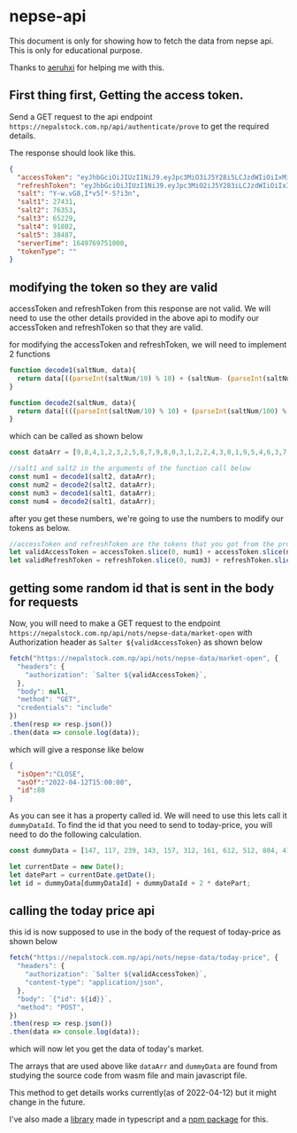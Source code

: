 # nepse-api

This document is only for showing how to fetch the data from nepse api. This is only for educational purpose. 

Thanks to [aeruhxi](https://github.com/aeruhxi) for helping me with this.


## First thing first, Getting the access token.

Send a GET request to the api endpoint `https://nepalstock.com.np/api/authenticate/prove` to get the required details.

The response should look like this.

```json
{
  "accessToken": "eyJhbGciOiJIUzI1NiJ9.eyJpc3MiO3iJ5Y28i5LCJzdWIiOiIxMiIsImlhdCI6MTY0OTc2OTc1MSwiZXhwIjoxNjQ5NzY5ODExfQ.e8dEagbDPbwn7QR8nNfMA73Fx5Tn8QyC5KLr_GaRCL0",
  "refreshToken": "eyJhbGciOiJIUzI1NiJ9.eyJpc3MiO2iJ5Y283iLCJzdWIiOiIxIiwiaWF0IjoxNjQ5NzY5NzUxLCJleHAiOjE2NDk3NzMzNTF9.WVGqY_LthO_C1BGl5-9GS58cJ2WLSFa8S-U48lfv1mk",
  "salt": "Y-w.vG8,I*v5[*-S?i3n",
  "salt1": 27431,
  "salt2": 76353,
  "salt3": 65229,
  "salt4": 91802,
  "salt5": 38487,
  "serverTime": 1649769751000,
  "tokenType": ""
}
```

## modifying the token so they are valid

accessToken and refreshToken from this response are not valid. We will need to use the other details provided in the above api to modify our accessToken and refreshToken so that they are valid.

for modifying the accessToken and refreshToken, we will need to implement 2 functions

```javascript
function decode1(saltNum, data){
  return data[((parseInt(saltNum/10) % 10) + (saltNum- (parseInt(saltNum/10) * 10))+(parseInt(saltNum/100) % 10))] + 22;
}

function decode2(saltNum, data){
  return data[(((parseInt(saltNum/10) % 10) + (parseInt(saltNum/100) % 10)) + (saltNum - (parseInt(saltNum/10)*10)))]  + (parseInt(saltNum/10) % 10) + (parseInt(saltNum/100) % 10) + 22;
}
```

which can be called as shown below

```javascript
const dataArr = [9,8,4,1,2,3,2,5,8,7,9,8,0,3,1,2,2,4,3,0,1,9,5,4,6,3,7,2,1,6,9,8,4,1,2,2,3,3,4,4];

//salt1 and salt2 in the arguments of the function call below 
const num1 = decode1(salt2, dataArr);
const num2 = decode2(salt2, dataArr);
const num3 = decode1(salt1, dataArr);
const num4 = decode2(salt1, dataArr);
```

after you get these numbers, we're going to use the numbers to modify our tokens as below.

```javascript
//accessToken and refreshToken are the tokens that you got from the prove endpoint
let validAccessToken = accessToken.slice(0, num1) + accessToken.slice(num1 + 1, num2) + accessToken.slice(num2 + 1);
let validRefreshToken = refreshToken.slice(0, num3) + refreshToken.slice(num3 + 1, num4) + refreshToken.slice(num4 + 1);
```

## getting some random id that is sent in the body for requests

Now, you will need to make a GET request to the endpoint `https://nepalstock.com.np/api/nots/nepse-data/market-open` with Authorization header as `Salter ${validAccessToken}` as shown below
```javascript
fetch("https://nepalstock.com.np/api/nots/nepse-data/market-open", {
  "headers": {
    "authorization": `Salter ${validAccessToken}`,
  },
  "body": null,
  "method": "GET",
  "credentials": "include"
})
.then(resp => resp.json())
.then(data => console.log(data));
```
which will give a response like below

```json
{
  "isOpen":"CLOSE",
  "asOf":"2022-04-12T15:00:00",
  "id":80
}
```

As you can see it has a property called id. We will need to use this lets call it `dummyDataId`. To find the id that you need to send to today-price, you will need to do the following calculation.

```javascript
const dummyData = [147, 117, 239, 143, 157, 312, 161, 612, 512, 804, 411, 527, 170, 511, 421, 667, 764, 621, 301, 106, 133, 793, 411, 511, 312, 423, 344, 346, 653, 758, 342, 222, 236, 811, 711, 611, 122, 447, 128, 199, 183, 135, 489, 703, 800, 745, 152, 863, 134, 211, 142, 564, 375, 793, 212, 153, 138, 153, 648, 611, 151, 649, 318, 143, 117, 756, 119, 141, 717, 113, 112, 146, 162, 660, 693, 261, 362, 354, 251, 641, 157, 178, 631, 192, 734, 445, 192, 883, 187, 122, 591, 731, 852, 384, 565, 596, 451, 772, 624, 691];

let currentDate = new Date();
let datePart = currentDate.getDate();
let id = dummyData[dummyDataId] + dummyDataId + 2 * datePart;
```

## calling the today price api

this id is now supposed to use in the body of the request of today-price as shown below

```javascript
fetch("https://nepalstock.com.np/api/nots/nepse-data/today-price", {
  "headers": {
    "authorization": `Salter ${validAccessToken}`,
    "content-type": "application/json",
  },
  "body": `{"id": ${id}}`,
  "method": "POST",
})
.then(resp => resp.json())
.then(data => console.log(data));
```

which will now let you get the data of today's market.


The arrays that are used above like `dataArr` and `dummyData` are found from studying the source code from wasm file and main javascript file.


This method to get details works currently(as of 2022-04-12) but it might change in the future. 

I've also made a [library](https://github.com/dahsameer/nepse-api-helper) made in typescript and a [npm package](https://www.npmjs.com/package/nepse-api-helper) for this.
